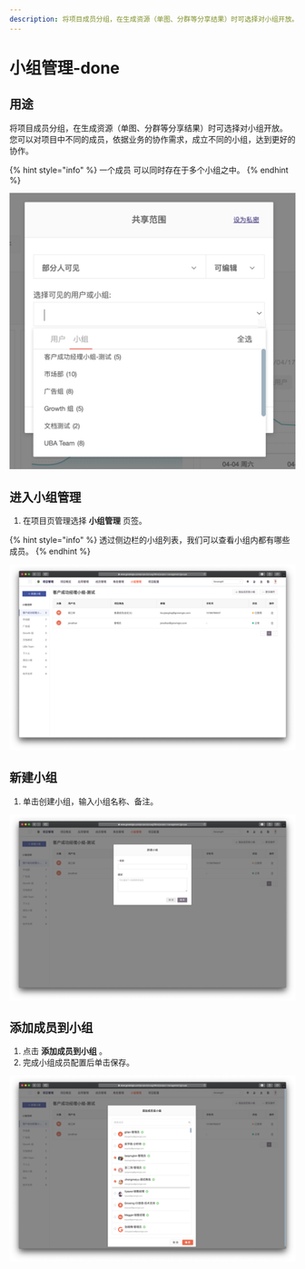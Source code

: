 ```yaml
---
description: 将项目成员分组，在生成资源（单图、分群等分享结果）时可选择对小组开放。
---
```


# 小组管理-done

## 用途

将项目成员分组，在生成资源（单图、分群等分享结果）时可选择对小组开放。  
您可以对项目中不同的成员，依据业务的协作需求，成立不同的小组，达到更好的协作。

{% hint style="info" %}
一个成员 可以同时存在于多个小组之中。
{% endhint %}

![](../../.gitbook/assets/ying-mu-jie-tu-20200418-xia-wu-6.25.22.png)

## 进入小组管理

1. 在项目页管理选择 **小组管理** 页签。

{% hint style="info" %}
透过侧边栏的小组列表，我们可以查看小组内都有哪些成员。
{% endhint %}

![](../../.gitbook/assets/ying-mu-jie-tu-20200418-xia-wu-6.19.19.png)

## 新建小组

1. 单击创建小组，输入小组名称、备注。

![](../../.gitbook/assets/ying-mu-jie-tu-20200418-xia-wu-6.23.10.png)

## 添加成员到小组

1. 点击 **添加成员到小组** 。
2. 完成小组成员配置后单击保存。

![](../../.gitbook/assets/ying-mu-jie-tu-20200418-xia-wu-6.21.40.png)

